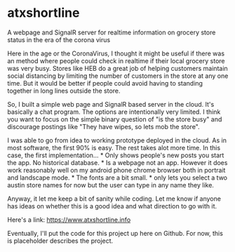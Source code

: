 # atxshortline
A webpage and SignalR server for realtime information on grocery store status in the era of the corona virus

Here in the age or the CoronaVirus, I thought it might be useful 
if there was an method where people could check in realtime 
if their local grocery store was very busy. Stores like HEB do a great
job of helping customers maintain social distancing by limiting the
number of customers in the store at any one time.  But it would
be better if people could avoid having to standing together in long lines
outside the store.

So, I built a simple web page and SignalR based server in the cloud.
It's basically a chat program.  The options are intentionally very limited.
I think you want to focus on the simple binary question of "is the store
busy" and discourage postings like "They have wipes, so lets mob the store".

I was able to go from idea to working prototype deployed in the cloud.
As in most software, the first 90% is easy. The rest takes alot more time.
In this case, the first implementation...
     * Only shows people's new posts you start the app. No historical database.
     * Is a webpage not an app. However it does work reasonably well
       on my android phone chrome browser both in portrait and landscape mode.
     * The fonts are a bit small.
     * only lets you select a two austin store names for now but the
       user can type in any name they like.

Anyway, it let me keep a bit of sanity while coding.
Let me know if anyone has ideas on whether this is a good idea and what
direction to go with it.  

Here's a link:  https://www.atxshortline.info

Eventually, I'll put the code for this project up here on Github.
For now, this is placeholder describes the project.
